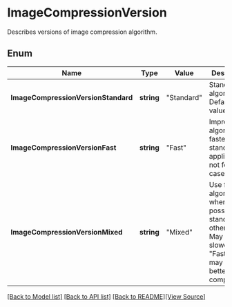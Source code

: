 # ImageCompressionVersion
Describes versions of image compression algorithm.

## Enum
Name | Type | Value | Description
------------ | ------------- | ------------- | -------------
**ImageCompressionVersionStandard** | **string** | "Standard" | Standard algorithm. Default value.
**ImageCompressionVersionFast** | **string** | "Fast" | Improved algorithm faster then standard but applicable not for all cases.
**ImageCompressionVersionMixed** | **string** | "Mixed" | Use fast algorithm when possible and standard for other cases. May be slower then "Fast" but may produce better compression.

[[Back to Model list]](../README.md#documentation-for-models) [[Back to API list]](../README.md#documentation-for-api-endpoints) [[Back to README]](../README.md)[[View Source]](../image_compression_version.go)


